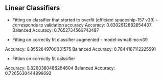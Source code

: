 ## Linear Classifiers 

- Fitting on classifier that started to overfit (efficient spaceship-157 v39) - corresponds to validation accuracy
Accuracy:  0.8302612882854437
Balanced Accuracy:  0.7652734569743487

- Fitting on correctly fit classifier augmented - model-iwma6imo:v39

Accuracy:  0.8552849700031575
Balanced Accuracy:  0.7844187112225591


- Fittion on correctly fit calssifier 

Accuracy:  0.8260380486264604
Balanced Accuracy:  0.7265630444899692






